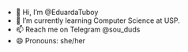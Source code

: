 - 👋 Hi, I’m @EduardaTuboy
- 🌱 I’m currently learning Computer Science at USP.
- 📫 Reach me on Telegram @sou_duds
- 😄 Pronouns: she/her

<!---
EduardaTuboy/EduardaTuboy is a ✨ special ✨ repository because its `README.md` (this file) appears on your GitHub profile.
You can click the Preview link to take a look at your changes.
--->
